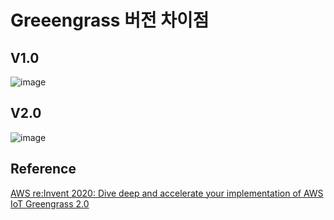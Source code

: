 # Greeengrass 버전 차이점 

## V1.0

![image](https://user-images.githubusercontent.com/52392004/181127590-76ee28ba-3f67-4f17-a238-a03b2e47523d.png)


## V2.0

![image](https://user-images.githubusercontent.com/52392004/181129681-435e1d24-c589-4fd0-ad93-947fbba34a05.png)


## Reference

[AWS re:Invent 2020: Dive deep and accelerate your implementation of AWS IoT Greengrass 2.0](https://www.youtube.com/watch?v=t2x49uZuTwE)
